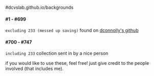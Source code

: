 #dcvslab.github.io/backgrounds
#### #1 - #699 
`excluding 233 (messed up saving)`
found on [dconnolly's github](https://github.com/dconnolly/chromecast-backgrounds)

#### #700 - #747 
`including 233`
collection sent in by a nice person

if you would like to use these, feel free! just give credit to the people involved (that includes me).
